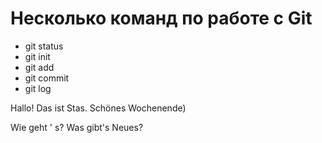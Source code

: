 # Несколько команд по работе с Git
 * git status
 * git init
 * git add
 * git commit
 * git log

 Hallo!
 Das ist Stas.
 Schönes Wochenende)
     
Wie geht ' s?
Was gibt's Neues?